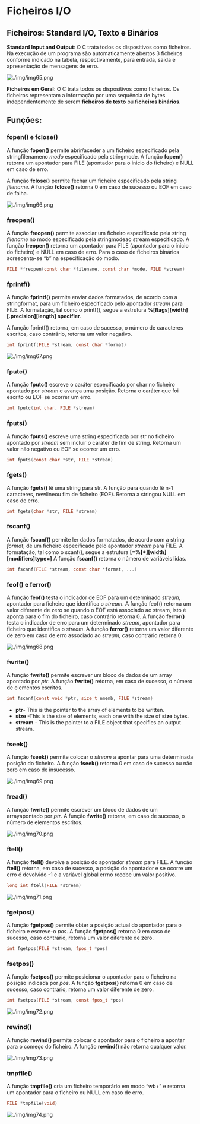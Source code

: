 # Ficheiros I/O

## Ficheiros: Standard I/O, Texto e Binários

**Standard Input and Output**: O C trata todos os dispositivos como ficheiros. Na execução de um programa são automaticamente abertos 3 ficheiros conforme indicado na tabela, respectivamente, para entrada, saída e apresentação de mensagens de erro.

![./img/img65.png](./img/img65.png)

**Ficheiros em Geral**: O C trata todos os dispositivos como ficheiros. Os ficheiros representam a informação por uma sequência de bytes independentemente de serem **ficheiros de texto** ou **ficheiros binários**.

## Funções: 

### fopen() e fclose()
A função **fopen()** permite abrir/aceder a um ficheiro especificado pela stringfilenameno *modo* especificado pela stringmode. A função **fopen()** retorna um apontador para FILE (apontador para o inicio do ficheiro) e NULL em caso de erro.

A função **fclose()** permite fechar um ficheiro especificado pela string *filename*. A função **fclose()** retorna 0 em caso de sucesso ou EOF em caso de falha.

![./img/img66.png](./img/img66.png)

### freopen()
A função **freopen()** permite associar um ficheiro especificado pela string *filename* no modo especificado pela stringmodeao stream especificado. A função **freopen()** retorna um apontador para FILE (apontador para o inicio do ficheiro) e NULL em caso de erro. Para o caso de ficheiros binários acrescenta-se “b” na especificação do modo.

```c
FILE *freopen(const char *filename, const char *mode, FILE *stream)
```

### fprintf()
A função **fprintf()** permite enviar dados formatados, de acordo com a stringformat, para um ficheiro especificado pelo apontador *stream* para FILE. A formatação, tal como o printf(), segue a estrutura **%[flags][width][.precision][length] specifier**. 

A função fprintf() retorna, em caso de sucesso, o número de caracteres escritos, caso contrário, retorna um valor negativo.

```c
int fprintf(FILE *stream, const char *format)
```

![./img/img67.png](./img/img67.png)

### fputc()
A função **fputc()** escreve o caráter especificado por char no ficheiro apontado por *stream* e avança uma posição. Retorna o caráter que foi escrito ou EOF se ocorrer um erro.

```c
int fputc(int char, FILE *stream)
```

### fputs()
A função **fputs()** escreve uma string especificada por str no ficheiro apontado por *stream* sem incluir o caráter de fim de string. Retorna um valor não negativo ou EOF se ocorrer um erro.

```c
int fputs(const char *str, FILE *stream)
```

### fgets()
A função **fgets()** lê uma string para str. A função para quando lê n-1 caracteres, newlineou fim de ficheiro (EOF). Retorna a stringou NULL em caso de erro. 

```c
int fgets(char *str, FILE *stream)
```

### fscanf()
A função **fscanf()** permite ler dados formatados, de acordo com a string *format*, de um ficheiro especificado pelo apontador *stream* para FILE. A formatação, tal como o scanf(), segue a estrutura **[=%[*][width][modifiers]type=]** A função **fscanf()** retorna o número de variáveis lidas.

```c
int fscanf(FILE *stream, const char *format, ...)
```

### feof() e ferror()
A função **feof()** testa o indicador de EOF para um determinado *stream*, apontador para ficheiro que identifica o *stream*. A função feof() retorna um valor diferente de zero se quando o EOF está associado ao stream, isto é aponta para o fim do ficheiro, caso contrário retorna 0.
A função **ferror()** testa o indicador de erro para um determinado *stream*, apontador para ficheiro que identifica o *stream*. A função **ferror()** retorna um valor diferente de zero em caso de erro associado ao *stream*, caso contrário retorna 0.

![./img/img68.png](./img/img68.png)

### fwrite()
A função **fwrite()** permite escrever um bloco de dados de um array apontado por *ptr*. A função **fwrite()** retorna, em caso de sucesso, o número de elementos escritos.

```c
int fscanf(const void *ptr, size_t nmemb, FILE *stream)
```

- **ptr**- This is the pointer to the array of elements to be written.
- **size** -This is the size of elements, each one with the size of **size** bytes.
- **stream** - This is the pointer to a FILE object that specifies an output stream.

### fseek()
A função **fseek()** permite colocar o *stream* a apontar para uma determinada posição do ficheiro. A função **fseek()** retorna 0 em caso de sucesso ou não zero em caso de insucesso.

![./img/img69.png](./img/img69.png)

### fread()
A função **fwrite()** permite escrever um bloco de dados de um arrayapontado por *ptr*. A função **fwrite()** retorna, em caso de sucesso, o número de elementos escritos.

![./img/img70.png](./img/img70.png)

### ftell()
A função **ftell()** devolve a posição do apontador *stream* para FILE. A função **ftell()** retorna, em caso de sucesso, a posição do apontador e se ocorre um erro é devolvido -1 e a variável global errno recebe um valor positivo.

```c
long int ftell(FILE *stream)
```

![./img/img71.png](./img/img71.png)

### fgetpos()
A função **fgetpos()** permite obter a posição actual do apontador para o ficheiro e escreve-o *pos*. A função **fgetpos()** retorna 0 em caso de sucesso, caso contrário, retorna um valor diferente de zero.


```c
int fgetpos(FILE *stream, fpos_t *pos)
```

### fsetpos()
A função **fsetpos()** permite posicionar o apontador para o ficheiro na posição indicada por *pos*. A função **fgetpos()** retorna 0 em caso de sucesso, caso contrário, retorna um valor diferente de zero. 

```c
int fsetpos(FILE *stream, const fpos_t *pos)
```

![./img/img72.png](./img/img72.png)

### rewind()
A função **rewind()** permite colocar o apontador para o ficheiro a apontar para o começo do ficheiro. A função **rewind()** não retorna qualquer valor. 

![./img/img73.png](./img/img73.png)

### tmpfile()
A função **tmpfile()** cria um ficheiro temporário em modo “wb+” e retorna um apontador para o ficheiro ou NULL em caso de erro. 

```c
FILE *tmpfile(void)
```

![./img/img74.png](./img/img74.png)
